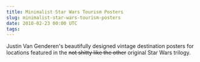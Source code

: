 ```yaml
---
title: Minimalist Star Wars Tourism Posters
slug: minimalist-star-wars-tourism-posters
date: 2010-02-23 00:00 UTC
tags:
---
```


<p>Justin Van Genderen's beautifully designed vintage destination posters for locations featured in the <del>not shitty like the other</del> original Star Wars trilogy.</p>
